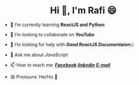 <h1 align="center">Hi 👋, I'm Rafi 😄 </h1>

 
- 🌱 I’m currently learning **ReactJS and Python**
 
- 👯 I’m looking to collaborate on ***YouTube***

- 🤔 I’m looking for help with ***Good ReactJS Documentaion***🤐

- 💬 Ask me about *JavaScript* 

- 📫 How to reach me: ***[Facebook](https://www.facebook.com/RaFi5050/)*** ***[linkedin](https://www.linkedin.com/in/mezbah-rafi-5083a3187/)***  ***[E-mail](rafim166@gmail.com)***

- 😄 Pronouns: He/His 👦 

